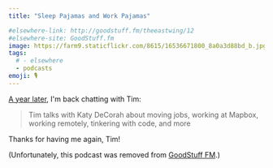 ```yaml
---
title: "Sleep Pajamas and Work Pajamas"

#elsewhere-link: http://goodstuff.fm/theeastwing/12
#elsewhere-site: GoodStuff.fm
image: https://farm9.staticflickr.com/8615/16536671800_8a0a3d88bd_b.jpg
tags:
  # - elsewhere
  - podcasts
emoji: 🎙
---
```


[A year later](/code/2014/03/14/the-east-wing/), I'm back chatting with Tim:

> Tim talks with Katy DeCorah about moving jobs, working at Mapbox, working remotely, tinkering with code, and more

Thanks for having me again, Tim!

(Unfortunately, this podcast was removed from [GoodStuff FM](http://goodstuff.fm/).)
